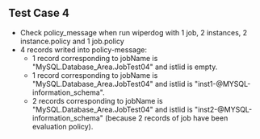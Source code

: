 Test Case 4
---------------------------------------------
 - Check policy_message when run wiperdog with 1 job, 2 instances, 2 instance.policy and 1 job.policy  
 - 4 records writed into policy-message:  
	+ 1 record corresponding to jobName is "MySQL.Database_Area.JobTest04" and istIid is empty.  
	+ 1 record corresponding to jobName is "MySQL.Database_Area.JobTest04" and istIid is "inst1-@MYSQL-information_schema".  
	+ 2 records corresponding to jobName is "MySQL.Database_Area.JobTest04" and istIid is "inst2-@MYSQL-information_schema" (because 2 records of job have been evaluation policy).  
